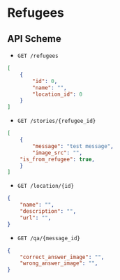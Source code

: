 # Refugees

## API Scheme

- `GET /refugees`

```json
[
    {
        "id": 0,
        "name": "",
        "location_id": 0
    }
]
```

- `GET /stories/{refugee_id}`

```json
[
    {
        "message": "test message",
        "image_src": "",
	"is_from_refugee": true,
    }
]
```

- `GET /location/{id}`

```json
{
    "name": "",
    "description": "",
    "url": "",
}
```

- `GET /qa/{message_id}`

```json
{
    "correct_answer_image": "",
    "wrong_answer_image": "",
}

